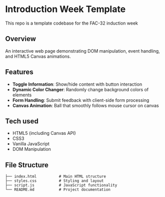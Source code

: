 # Introduction Week Template
This repo is a template codebase for the FAC-32 induction week

## Overview
An interactive web page demonstrating DOM manipulation, event handling, and HTML5 Canvas animations.

## Features
- **Toggle Information**: Show/hide content with button interaction
- **Dynamic Color Changer**: Randomly change background colors of elements
- **Form Handling**: Submit feedback with client-side form processing
- **Canvas Animation**: Ball that smoothly follows mouse cursor on canvas

## Tech used
- HTML5 (including Canvas API)
- CSS3
- Vanilla JavaScript
- DOM Manipulation

## File Structure
```
├── index.html          # Main HTML structure
├── styles.css          # Styling and layout
├── script.js           # JavaScript functionality
└── README.md           # Project documentation
```
